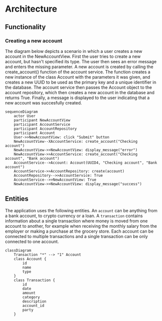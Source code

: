 # Architecture

## Functionality

### Creating a new account

The diagram below depicts a scenario in which a user creates a new account in the NewAccountView. First the user tries to create a new account, but hasn't specified its type. The user then sees an error message and enters the missing parameter. A new account is created by calling the create_account() function of the account service. The function creates a new instance of the class Account with the parameters it was given, and creates a new UUID to be used as the primary key and a unique identifier in the database. The account service then passes the Account object to the account repository, which then creates a new account in the database and returns True. Finally, a message is displayed to the user indicating that a new account was succesfully created.

```mermaid
sequenceDiagram
    actor User
    participant NewAccountView
    participant AccountService
    participant AccountRepository
    participant Account
    User->>NewAccountView: click "Submit" button
    NewAccountView--XAccountService: create_account("Checking account")
    NewAccountView->>NewAccountView: display_message("error")
    NewAccountView->>AccountService: create_account("Checking account", "Bank account")
    AccountService-->Account: Account(UUID4, "Checking account", "Bank account")
    AccountService->>AccountRepository: create(account)
    AccountRepository-->>AccountService: True
    AccountService-->>NewAccountView: True
    NewAccountView->>NewAccountView: display_message("success")
```

## Entities

The application uses the following entities. An `account` can be anything from a bank account, to crypto currency or a loan. A `transaction` contains information about a single transaction where money is moved from one account to another, for example when receiving the monthly salary from the employer or making a purchase at the grocery store. Each account can be connected to multiple transactions and a single transaction can be only connected to one account.

```mermaid
classDiagram
    Transaction "*" --> "1" Account
    class Account {
        id
        name
        type
    }
    class Transaction {
        id
        date
        amount
        category
        description
        account_id
        party
    }
```
